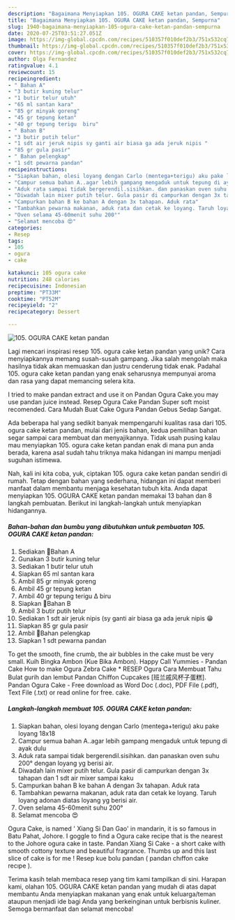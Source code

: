 ```yaml
---
description: "Bagaimana Menyiapkan 105. OGURA CAKE ketan pandan, Sempurna"
title: "Bagaimana Menyiapkan 105. OGURA CAKE ketan pandan, Sempurna"
slug: 1940-bagaimana-menyiapkan-105-ogura-cake-ketan-pandan-sempurna
date: 2020-07-25T03:51:27.051Z
image: https://img-global.cpcdn.com/recipes/510357f010def2b3/751x532cq70/105-ogura-cake-ketan-pandan-foto-resep-utama.jpg
thumbnail: https://img-global.cpcdn.com/recipes/510357f010def2b3/751x532cq70/105-ogura-cake-ketan-pandan-foto-resep-utama.jpg
cover: https://img-global.cpcdn.com/recipes/510357f010def2b3/751x532cq70/105-ogura-cake-ketan-pandan-foto-resep-utama.jpg
author: Olga Fernandez
ratingvalue: 4.1
reviewcount: 15
recipeingredient:
- " Bahan A"
- "3 butir kuning telur"
- "1 butir telur utuh"
- "65 ml santan kara"
- "85 gr minyak goreng"
- "45 gr tepung ketan"
- "40 gr tepung terigu  biru"
- " Bahan B"
- "3 butir putih telur"
- "1 sdt air jeruk nipis sy ganti air biasa ga ada jeruk nipis "
- "85 gr gula pasir"
- " Bahan pelengkap"
- "1 sdt pewarna pandan"
recipeinstructions:
- "Siapkan bahan, olesi loyang dengan Carlo (mentega+terigu) aku pake loyang 18x18"
- "Campur semua bahan A..agar lebih gampang mengaduk untuk tepung di ayak dulu"
- "Aduk rata sampai tidak bergerendil.sisihkan. dan panaskan oven suhu 200° dengan loyang yg berisi air."
- "Diwadah lain mixer putih telur. Gula pasir di campurkan dengan 3x tahapan dan 1 sdt air mixer sampai kaku"
- "Campurkan bahan B ke bahan A dengan 3x tahapan. Aduk rata"
- "Tambahkan pewarna makanan, aduk rata dan cetak ke loyang. Taruh loyang adonan diatas loyang yg berisi air."
- "Oven selama 45-60menit suhu 200°"
- "Selamat mencoba 😍"
categories:
- Resep
tags:
- 105
- ogura
- cake

katakunci: 105 ogura cake 
nutrition: 248 calories
recipecuisine: Indonesian
preptime: "PT33M"
cooktime: "PT52M"
recipeyield: "2"
recipecategory: Dessert

---
```



![105. OGURA CAKE ketan pandan](https://img-global.cpcdn.com/recipes/510357f010def2b3/751x532cq70/105-ogura-cake-ketan-pandan-foto-resep-utama.jpg)

Lagi mencari inspirasi resep 105. ogura cake ketan pandan yang unik? Cara menyiapkannya memang susah-susah gampang. Jika salah mengolah maka hasilnya tidak akan memuaskan dan justru cenderung tidak enak. Padahal 105. ogura cake ketan pandan yang enak seharusnya mempunyai aroma dan rasa yang dapat memancing selera kita.

I tried to make pandan extract and use it on Pandan Ogura Cake.you may use pandan juice instead. Resep Ogura Cake Pandan Super soft moist recomended. Cara Mudah Buat Cake Ogura Pandan Gebus Sedap Sangat.

Ada beberapa hal yang sedikit banyak mempengaruhi kualitas rasa dari 105. ogura cake ketan pandan, mulai dari jenis bahan, kedua pemilihan bahan segar sampai cara membuat dan menyajikannya. Tidak usah pusing kalau mau menyiapkan 105. ogura cake ketan pandan enak di mana pun anda berada, karena asal sudah tahu triknya maka hidangan ini mampu menjadi suguhan istimewa.


Nah, kali ini kita coba, yuk, ciptakan 105. ogura cake ketan pandan sendiri di rumah. Tetap dengan bahan yang sederhana, hidangan ini dapat memberi manfaat dalam membantu menjaga kesehatan tubuh kita. Anda dapat menyiapkan 105. OGURA CAKE ketan pandan memakai 13 bahan dan 8 langkah pembuatan. Berikut ini langkah-langkah untuk menyiapkan hidangannya.

<!--inarticleads1-->

##### Bahan-bahan dan bumbu yang dibutuhkan untuk pembuatan 105. OGURA CAKE ketan pandan:

1. Sediakan  📌Bahan A
1. Gunakan 3 butir kuning telur
1. Sediakan 1 butir telur utuh
1. Siapkan 65 ml santan kara
1. Ambil 85 gr minyak goreng
1. Ambil 45 gr tepung ketan
1. Ambil 40 gr tepung terigu ∆ biru
1. Siapkan  📌Bahan B
1. Ambil 3 butir putih telur
1. Sediakan 1 sdt air jeruk nipis (sy ganti air biasa ga ada jeruk nipis 😁
1. Siapkan 85 gr gula pasir
1. Ambil  📌Bahan pelengkap
1. Siapkan 1 sdt pewarna pandan


To get the smooth, fine crumb, the air bubbles in the cake must be very small. Kuih Bingka Ambon (Kue Bika Ambon). Happy Call Yummies - Pandan Cake How to make Ogura Zebra Cake * RESEP Ogura Cara Membuat Tahu Bulat gurih dan lembut Pandan Chiffon Cupcakes [班兰戚风杯子蛋糕]. Pandan Ogura Cake - Free download as Word Doc (.doc), PDF File (.pdf), Text File (.txt) or read online for free. cake. 

<!--inarticleads2-->

##### Langkah-langkah membuat 105. OGURA CAKE ketan pandan:

1. Siapkan bahan, olesi loyang dengan Carlo (mentega+terigu) aku pake loyang 18x18
1. Campur semua bahan A..agar lebih gampang mengaduk untuk tepung di ayak dulu
1. Aduk rata sampai tidak bergerendil.sisihkan. dan panaskan oven suhu 200° dengan loyang yg berisi air.
1. Diwadah lain mixer putih telur. Gula pasir di campurkan dengan 3x tahapan dan 1 sdt air mixer sampai kaku
1. Campurkan bahan B ke bahan A dengan 3x tahapan. Aduk rata
1. Tambahkan pewarna makanan, aduk rata dan cetak ke loyang. Taruh loyang adonan diatas loyang yg berisi air.
1. Oven selama 45-60menit suhu 200°
1. Selamat mencoba 😍


Ogura Cake, is named &#39; Xiang Si Dan Gao&#39; in mandarin, it is so famous in Batu Pahat, Johore. I goggle to find a Ogura cake recipe that is the nearest to the Johore ogura cake in taste. Pandan Xiang Si Cake - a short cake with smooth cottony texture and beautiful fragrance. Thumbs up and this last slice of cake is for me ! Resep kue bolu pandan ( pandan chıffon cake recıpe ). 

Terima kasih telah membaca resep yang tim kami tampilkan di sini. Harapan kami, olahan 105. OGURA CAKE ketan pandan yang mudah di atas dapat membantu Anda menyiapkan makanan yang enak untuk keluarga/teman ataupun menjadi ide bagi Anda yang berkeinginan untuk berbisnis kuliner. Semoga bermanfaat dan selamat mencoba!
